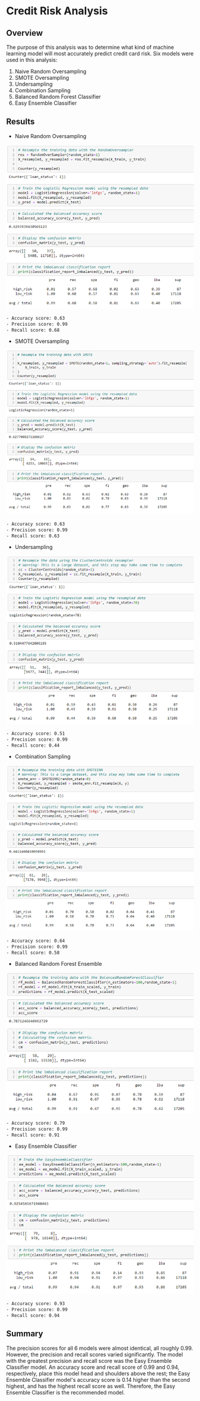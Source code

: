 # Credit Risk Analysis

## Overview

The purpose of this analysis was to determine what kind of machine learning model will most accurately predict credit card risk. Six models were used in this analysis:

1. Naive Random Oversampling
2. SMOTE Oversampling
3. Undersampling
4. Combination Sampling
5. Balanced Random Forest Classifier
6. Easy Ensemble Classifier

## Results

- Naive Random Oversampling

![image1](resources/Naive_Random_Oversampling.PNG)

    - Accuracy score: 0.63
    - Precision score: 0.99
    - Recall score: 0.68
    
- SMOTE Oversampling

![image2](resources/SMOTE_Oversampling.PNG)

    - Accuracy score: 0.63
    - Precision score: 0.99
    - Recall score: 0.63
    
- Undersampling

![image3](resources/Undersampling.PNG)

    - Accuracy score: 0.51
    - Precision score: 0.99
    - Recall score: 0.44
    
- Combination Sampling

![image4](resources/Combination_Sampling.PNG)

    - Accuracy score: 0.64
    - Precision score: 0.99
    - Recall score: 0.58
    
- Balanced Random Forest Ensemble

![image5](resources/Balanced_Random_Forest.PNG)

    - Accuracy score: 0.79
    - Precision score: 0.99
    - Recall score: 0.91
    
- Easy Ensemble Classifier

![image6](resources/Easy_Ensemble_Classifier.PNG)

    - Accuracy score: 0.93
    - Precision score: 0.99
    - Recall score: 0.94

## Summary

The precision scores for all 6 models were almost identical, all roughly 0.99. However, the precision and recall scores varied significantly. The model with the greatest precision and recall score was the Easy Ensemble Classifier model. An accuracy score and recall score of 0.99 and 0.94, respectively, place this model head and shoulders above the rest; the Easy Ensemble Classifier model's accuracy score is 0.14 higher than the second highest, and has the highest recall score as well. Therefore, the Easy Ensemble Classifier is the recommended model.
